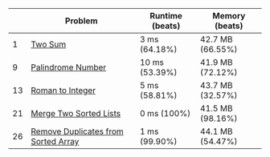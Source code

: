 |    | Problem                                                      | Runtime (beats) | Memory (beats)   | 
|----|--------------------------------------------------------------|-----------------|------------------|
| 1  | [Two Sum](src/main/problem_0001)                             | 3  ms (64.18%)  | 42.7 MB (66.55%) |     
| 9  | [Palindrome Number](src/main/problem_0009)                   | 10 ms (53.39%)  | 41.9 MB (72.12%) | 
| 13 | [Roman to Integer](src/main/problem_0013)                    | 5  ms (58.81%)  | 43.7 MB (32.57%) |
| 21 | [Merge Two Sorted Lists](src/main/problem_0021)              | 0  ms (100%)    | 41.5 MB (98.16%) |
| 26 | [Remove Duplicates from Sorted Array](src/main/problem_0026) | 1  ms (99.90%)  | 44.1 MB (54.47%) |